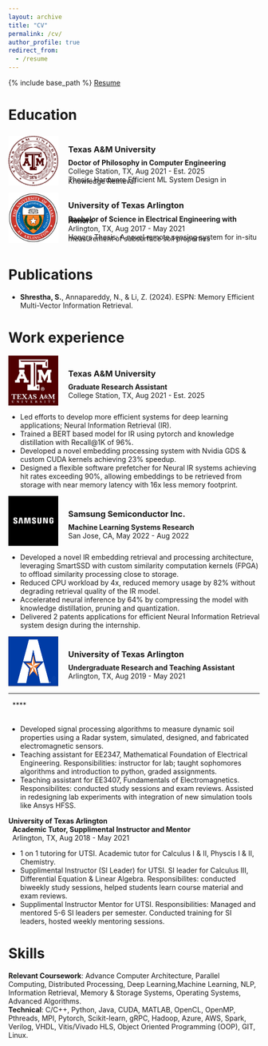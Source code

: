 ```yaml
---
layout: archive
title: "CV"
permalink: /cv/
author_profile: true
redirect_from:
  - /resume
---
```


{% include base_path %}
[Resume](https://github.com/susavlsh10/susavlsh10.github.io/blob/master/files/sls_resume.pdf)  


Education
======

<div style="display: flex; align-items: center;">
  <img src="/images/tamuedu.png" alt="Texas A&M University" width="100" height="100" style="float: left; margin-right: 20px;">
  <div>
    <h3>Texas A&M University</h3>
    <p style="line-height: 0.2;"><strong>Doctor of Philosophy in Computer Engineering</strong></p>
    <p style="line-height: 0.2;">College Station, TX, Aug 2021 - Est. 2025</p>
    <p style="line-height: 0.2;">Thesis: Hardware Efficient ML System Design in Knowledge Retrieval</p>
  </div>
</div>


<div style="display: flex; align-items: center;">
  <img src="/images/utaedu.png" alt="University of Texas at Arlington" width="100" height="100" style="float: left; margin-right: 20px;">
  <div>
    <h3>University of Texas Arlington</h3>
    <p style="line-height: 0.2;"><strong>Bachelor of Science in Electrical Engineering with Honors</strong></p>
    <p style="line-height: 0.2;">Arlington, TX, Aug 2017 - May 2021 </p>
    <p style="line-height: 0.2;">Honors Thesis: A novel remote sensing system for in-situ measurement of subsurface soil properties </p>
  </div>
</div>

Publications
======

* **Shrestha, S.**, Annapareddy, N., & Li, Z. (2024). ESPN: Memory Efficient Multi-Vector Information Retrieval.

Work experience
======

<div style="display: flex; align-items: center;">
  <img src="/images/tamuwork.jpeg" alt="Texas A&M University" width="100" height="100" style="float: left; margin-right: 20px;">
  <div>
    <h3>Texas A&M University</h3>
    <p style="line-height: 0.2;"><strong>Graduate Research Assistant</strong></p>
    <p style="line-height: 0.2;">College Station, TX, Aug 2021 - Est. 2025</p>
  </div>
</div>

* Led efforts to develop more efficient systems for deep learning applications; Neural Information Retrieval (IR).
* Trained a BERT based model for IR using pytorch and knowledge distillation with Recall@1K of 96%.
* Developed a novel embedding processing system with Nvidia GDS & custom CUDA kernels achieving 23% speedup.
* Designed a flexible software prefetcher for Neural IR systems achieving hit rates exceeding 90%, allowing embeddings to be retrieved from storage with near memory latency with 16x less memory footprint.  


<div style="display: flex; align-items: center;">
  <img src="/images/samsungsemiconductor_logo.jpeg" alt="Samsung" width="100" height="100" style="float: left; margin-right: 20px;">
  <div>
    <h3>Samsung Semiconductor Inc.</h3>
    <p style="line-height: 0.2;"><strong>Machine Learning Systems Research</strong></p>
    <p style="line-height: 0.2;">San Jose, CA, May 2022 - Aug 2022 </p>
  </div>
</div>

* Developed a novel IR embedding retrieval and processing architecture, leveraging SmartSSD with custom similarity computation kernels (FPGA) to offload similarity processing close to storage.  
* Reduced CPU workload by 4x, reduced memory usage by 82% without degrading retrieval quality of the IR model.  
* Accelerated neural inference by 64% by compressing the model with knowledge distillation, pruning and quantization.  
* Delivered 2 patents applications for efficient Neural Information Retrieval system design during the internship.  


<div style="display: flex; align-items: center;">
  <img src="/images/utawork.png" alt="Samsung" width="100" height="100" style="float: left; margin-right: 20px;">
  <div>
    <h3>University of Texas Arlington</h3>
    <p style="line-height: 0.2;"><strong>Undergraduate Research and Teaching Assistant</strong></p>
    <p style="line-height: 0.2;">Arlington, TX, Aug 2019 - May 2021 </p>
  </div>
</div>


****  
&nbsp; ****  
&nbsp;  
*  Developed signal processing algorithms to measure dynamic soil properties using a Radar system, simulated, designed, and fabricated electromagnetic sensors.  
* Teaching assistant for EE2347, Mathematical Foundation of Electrical Engineering. Responsibilities: instructor for lab; taught sophomores algorithms and introduction to python, graded assignments.  
* Teaching assistant for EE3407, Fundamentals of Electromagnetics. Responsibilites: conducted study sessions and exam reviews. Assisted in redesigning lab experiments with integration of new simulation tools like Ansys HFSS.  

**University of Texas Arlington**  
&nbsp; **Academic Tutor, Supplimental Instructor and Mentor**  
&nbsp; Arlington, TX, Aug 2018 - May 2021  
* 1 on 1 tutoring for UTSI. Academic tutor for Calculus I & II, Physcis I & II, Chemistry.
* Supplimental Instructor (SI Leader) for UTSI. SI leader for Calculus III, Differential Equation & Linear Algebra. Responsibilites: conducted biweekly study sessions, helped students learn course material and exam reviews.
* Supplimental Instructor Mentor for UTSI. Responsibilities: Managed and mentored 5-6 SI leaders per semester. Conducted training for SI leaders, hosted weekly mentoring sessions.

Skills
======

**Relevant Coursework**: Advance Computer Architecture, Parallel Computing, Distributed Processing, Deep Learning,Machine Learning, NLP, Information Retrieval, Memory & Storage Systems, Operating Systems, Advanced Algorithms.  
**Technical**: C/C++, Python, Java, CUDA, MATLAB, OpenCL, OpenMP, Pthreads, MPI, Pytorch, Scikit-learn, gRPC, Hadoop, Azure, AWS, Spark, Verilog, VHDL, Vitis/Vivado HLS, Object Oriented Programming (OOP), GIT, Linux.  


  
